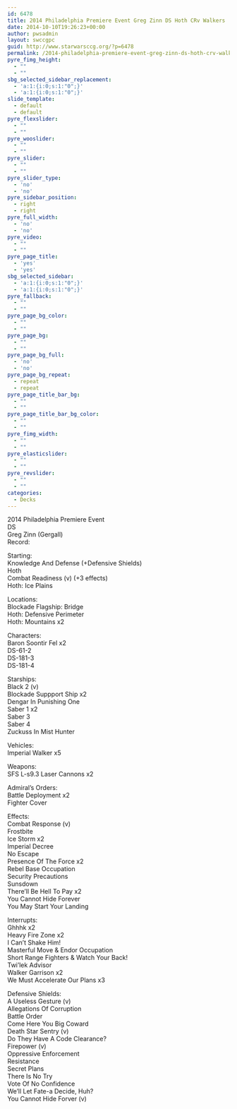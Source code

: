 ```yaml
---
id: 6478
title: 2014 Philadelphia Premiere Event Greg Zinn DS Hoth CRv Walkers
date: 2014-10-10T19:26:23+00:00
author: pwsadmin
layout: swccgpc
guid: http://www.starwarsccg.org/?p=6478
permalink: /2014-philadelphia-premiere-event-greg-zinn-ds-hoth-crv-walkers/
pyre_fimg_height:
  - ""
  - ""
sbg_selected_sidebar_replacement:
  - 'a:1:{i:0;s:1:"0";}'
  - 'a:1:{i:0;s:1:"0";}'
slide_template:
  - default
  - default
pyre_flexslider:
  - ""
  - ""
pyre_wooslider:
  - ""
  - ""
pyre_slider:
  - ""
  - ""
pyre_slider_type:
  - 'no'
  - 'no'
pyre_sidebar_position:
  - right
  - right
pyre_full_width:
  - 'no'
  - 'no'
pyre_video:
  - ""
  - ""
pyre_page_title:
  - 'yes'
  - 'yes'
sbg_selected_sidebar:
  - 'a:1:{i:0;s:1:"0";}'
  - 'a:1:{i:0;s:1:"0";}'
pyre_fallback:
  - ""
  - ""
pyre_page_bg_color:
  - ""
  - ""
pyre_page_bg:
  - ""
  - ""
pyre_page_bg_full:
  - 'no'
  - 'no'
pyre_page_bg_repeat:
  - repeat
  - repeat
pyre_page_title_bar_bg:
  - ""
  - ""
pyre_page_title_bar_bg_color:
  - ""
  - ""
pyre_fimg_width:
  - ""
  - ""
pyre_elasticslider:
  - ""
  - ""
pyre_revslider:
  - ""
  - ""
categories:
  - Decks
---
```

2014 Philadelphia Premiere Event  
DS  
Greg Zinn (Gergall)  
Record:

Starting:  
Knowledge And Defense (+Defensive Shields)  
Hoth  
Combat Readiness (v) (+3 effects)  
Hoth: Ice Plains

Locations:  
Blockade Flagship: Bridge  
Hoth: Defensive Perimeter  
Hoth: Mountains x2

Characters:  
Baron Soontir Fel x2  
DS-61-2  
DS-181-3  
DS-181-4

Starships:  
Black 2 (v)  
Blockade Suppport Ship x2  
Dengar In Punishing One  
Saber 1 x2  
Saber 3  
Saber 4  
Zuckuss In Mist Hunter

Vehicles:  
Imperial Walker x5

Weapons:  
SFS L-s9.3 Laser Cannons x2

Admiral&#8217;s Orders:  
Battle Deployment x2  
Fighter Cover

Effects:  
Combat Response (v)  
Frostbite  
Ice Storm x2  
Imperial Decree  
No Escape  
Presence Of The Force x2  
Rebel Base Occupation  
Security Precautions  
Sunsdown  
There&#8217;ll Be Hell To Pay x2  
You Cannot Hide Forever  
You May Start Your Landing

Interrupts:  
Ghhhk x2  
Heavy Fire Zone x2  
I Can&#8217;t Shake Him!  
Masterful Move & Endor Occupation  
Short Range Fighters & Watch Your Back!  
Twi&#8217;lek Advisor  
Walker Garrison x2  
We Must Accelerate Our Plans x3

Defensive Shields:  
A Useless Gesture (v)  
Allegations Of Corruption  
Battle Order  
Come Here You Big Coward  
Death Star Sentry (v)  
Do They Have A Code Clearance?  
Firepower (v)  
Oppressive Enforcement  
Resistance  
Secret Plans  
There Is No Try  
Vote Of No Confidence  
We&#8217;ll Let Fate-a Decide, Huh?  
You Cannot Hide Forver (v)